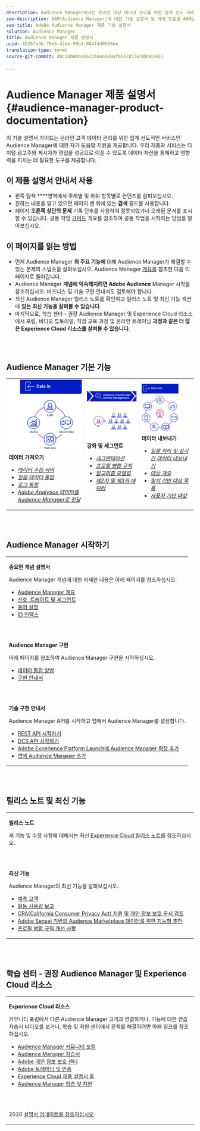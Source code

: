 ```yaml
---
description: Audience Manager에서는 온라인 대상 데이터 관리를 위한 업계 선도 서비스를 제공합니다. 우리 제품과 서비스는 디지털 광고주와 게시자가 영업을 성공으로 이끌 수 있도록 데이터 자산을 통제하고 영향력을 미치는 데 필요한 도구를 제공합니다.
seo-description: AAM(Audience Manager)에 대한 기술 설명서 및 자체 도움말 AAM은 온라인 고객 데이터 관리를 위한 업계 선도적인 서비스를 제공하고 디지털 광고주와 출판업체는 데이터 자산을 제어하고 활용하여 성공적인 세일즈 활동을 도모하는 데 필요한 툴을 제공합니다.
seo-title: Adobe Audience Manager 제품 기술 설명서
solution: Audience Manager
title: Audience Manager 제품 설명서
uuid: 48267e3b-70e6-42ae-99b1-884f4d0916be
translation-type: tm+mt
source-git-commit: d8c18b80aa2e22444a509af65bc81567d0902e51

---
```




# Audience Manager 제품 설명서 {#audience-manager-product-documentation}

이 기술 설명서 가이드는 온라인 고객 데이터 관리를 위한 업계 선도적인 서비스인 Audience Manager에 대한 자가 도움말 지원을 제공합니다. 우리 제품과 서비스는 디지털 광고주와 게시자가 영업을 성공으로 이끌 수 있도록 데이터 자산을 통제하고 영향력을 미치는 데 필요한 도구를 제공합니다.

## 이 제품 설명서 안내서 사용

* 왼쪽 탐색 ****&#x200B;영역에서 주제별 및 하위 항목별로 컨텐츠를 살펴보십시오.
* 원하는 내용을 알고 있으면 페이지 맨 위에 있는 **검색** 필드를 사용합니다.
* 페이지 **오른쪽 상단의 문제** 기록 단추를 사용하여 잘못되었거나 오래된 문서를 표시할 수 있습니다. 공동 작업 [가이드](https://docs.adobe.com/content/help/en/contributor/contributor-guide/introduction.html) 개요를 참조하여 공동 작업을 시작하는 방법을 알아보십시오.

## 이 페이지를 읽는 방법

* 먼저 Audience Manager **의 주요 기능에** 대해 Audience Manager가 해결할 수 있는 문제의 스냅숏을 살펴보십시오. Audience Manager [개요를](/help/using/overview/aam-overview.md) 참조한 다음 이 페이지로 돌아갑니다.
* Audience Manager **개념에 익숙해지려면 Adobe Audience** Manager 시작을 참조하십시오. 비즈니스 및 기술 구현 안내서도 검토해야 합니다.
* 최신 Audience Manager 릴리스 노트를 확인하고 릴리스 노트 및 최신 기능 섹션에 **있는 최신 기능을 살펴볼 수 있습니다**.
* 마지막으로, 학습 센터 - 권장 Audience Manager 및 Experience Cloud 리소스에서 포럼, 비디오 튜토리얼, 직접 교육 과정 및 온라인 트레이닝 **과정과 같은 더 많은 Experience Cloud 리소스를 살펴볼 수 있습니다**.

<br> 

## Audience Manager 기본 기능

<table>
   <td>
      <img alt="데이터 인" src="/help/using/overview/assets/data-in.png"/>
      <div>
         <b>데이터 가져오기</b>
      </div>
      <p>
         <em><ul><li><a href="/help/using/api/dcs-intro/dcs-api-reference/dcs-api-reference-overview.md">데이터 수집 서버</a></li><li><a href="/help/using/integration/sending-audience-data/batch-data-transfer-explained/batch-data-transfer-overview.md">일괄 데이터 통합</a></li><li><a href="/help/using/reporting/audience-optimization-reports/metadata-files-intro/metadata-files-intro.md">로그 통합</a></li><li><a href="/help/using/integration/integration-other-solutions/audience-management-module.md">Adobe Analytics 데이터를 Audience Manager로 전달</a></li></ul></em>
      <p>
   </td>
   <td>
      <img alt="강화 및 세그먼트" src="/help/using/overview/assets/enrich-segment.png"/>
      <div>
         <b>강화 및 세그먼트</b>
      </div>
      <p>
       <em><ul><li><a href="/help/using/features/segments/segments-purpose.md">세그멘테이션</a></li><li><a href="/help/using/features/profile-merge-rules/merge-rules-overview.md">프로필 병합 규칙</a></li><li><a href="/help/using/features/algorithmic-models/understanding-models.md">알고리즘 모델링</a></li><li><a href="/help/using/overview/data-types-collected.md">제2자 및 제3자 데이터</a></li></ul></em>
      <p>
   </td>
   <td>
      <img alt="데이터 출력" src="/help/using/overview/assets/data-out.png"/>
      </a>
      <div>
         <b>데이터 내보내기</b>
      </div>
      <p>
      <p>
         <em><ul><li><a href="/help/using/integration/receiving-audience-data/receiving-audience-data-overview.md">일괄 처리 및 실시간 데이터 내보내기</a></li><li><a href="/help/using/features/destinations/destinations.md">대상 개요</a></li><li><a href="/help/using/features/destinations/device-based-destinations-list.md">장치 기반 대상 목록</a></li><li><a href="/help/using/features/destinations/people-based-destinations-overview.md">사용자 기반 대상</a></li></ul></em> 
      <p>
      <p>
   </td>
</table>


<br> 

## Audience Manager 시작하기

<table> 
 <tbody> 
  <tr> 
   <td colname="col1"> <p><b>중요한 개념 설명서</b></p>
   <p>Audience Manager 개념에 대한 자세한 내용은 아래 페이지를 참조하십시오. 
   <ul><li><a href="/help/using/overview/aam-overview.md"> Audience Manager 개요</a></li><li><a href="/help/using/reference/signal-trait-segment.md">신호, 트레이트 및 세그먼트</a></li><li><a href="/help/using/reference/aam-glossary.md"> 용어 설명</a> </li><li><a href="/help/using/reference/ids-in-aam.md">ID 인덱스</a></li></ul></p>
   <br> 
   <p><b>Audience Manager 구현</b></p>
   <p> 아래 페이지를 참조하여 Audience Manager 구현을 시작하십시오.
     <ul>
     <li><a href="/help/using/integration/data-integration-methods.md">데이터 통합 방법</a></li>
     <li><a href="/help/using/integration/implement-audience-manager.md">구현 안내서</a></li>
     </ul> </p>
     <br> 
   <p> <b>기술 구현 안내서</b> </p> <p>Audience Manager API를 시작하고 앱에서 Audience Manager를 설정합니다.</p> <p> 
     <ul id="ul_47C012F6AB3E4B73BA357027F4D15369">
     <li><a href="/help/using/api/rest-api-main/aam-api-getting-started.md">REST API 시작하기</a></li>
     <li><a href="/help/using/api/dcs-intro/dcs-event-calls/dcs-event-calls.md">DCS API 시작하기</a></li>
     <li><a href="https://docs.adobe.com/content/help/en/launch/using/extensions-ref/adobe-extension/adobe-audience-manager-extension.html">Adobe Experience Platform Launch에 Audience Manager 확장 추가</a></li>
    <li><a href="https://aep-sdks.gitbook.io/docs/using-mobile-extensions/adobe-audience-manager">앱에 Audience Manager 추가</a></li>
     </ul> </p>
    </td>

</tr> 
 </tbody> 
</table>

<!--

<table> 
 <tbody> 
  <tr> 
   <td colname="col1"> <p><b>Important Conceptual Documentation</b></p>
   <p>Read the pages below for a deeper understanding of Audience Manager concepts: 
   <ul><li><a href="https://docs.adobe.com/content/help/en/audience-manager/user-guide/overview/aam-overview.html"> Audience Manager Overview</a></li><li><a href="https://docs.adobe.com/help/en/audience-manager/user-guide/reference/aam-glossary.html"> Glossary</a> </li><li><a href="https://docs.adobe.com/content/help/en/audience-manager/user-guide/reference/ids-in-aam.html">Index of IDs</a></li><li><a href="https://docs.adobe.com/help/en/audience-manager/user-guide/reference/signal-trait-segment.html">Signals, Traits, and Segments</a></li></ul></p>
   <br>&nbsp;
   <p><b>Implement Audience Manager</b></p>
   <p> Get started with implementing Audience Manager by reading the pages below:
     <ul>
     <li><a href="https://docs.adobe.com/content/help/en/audience-manager/user-guide/implementation-integration-guides/data-integration-methods.html">Data Integration Methods</a></li>
     <li><a href="https://docs.adobe.com/content/help/en/audience-manager/user-guide/implementation-integration-guides/implement-audience-manager.html">Implementation Guide</a></li>
     </ul> </p>
     <br>&nbsp;
   <p> <b>Technical Implementation Guides</b> </p> <p>Get started with Audience Manager APIs and set up Audience Manager in your app:</p> <p> 
     <ul id="ul_47C012F6AB3E4B73BA357027F4D15369">
     <li><a href="https://docs.adobe.com/content/help/en/audience-manager/user-guide/api-and-sdk-code/rest-apis/aam-api-getting-started.html">Getting Started with REST APIs</a></li>
     <li><a href="https://docs.adobe.com/content/help/en/audience-manager/user-guide/api-and-sdk-code/dcs/dcs-event-calls/dcs-event-calls.html">Get started with the DCS API</a></li>
     <li><a href="https://docs.adobe.com/content/help/en/launch/using/extensions-ref/adobe-extension/adobe-audience-manager-extension.html">Add the Audience Manager extension to Adobe Experience Platform Launch</a></li>
    <li><a href="https://aep-sdks.gitbook.io/docs/using-mobile-extensions/adobe-audience-manager">Add Audience Manager to your app</a></li>
     </ul> </p>
    </td>
   <td colname="col2">  <p> <b>Collaborative Documentation</b> </p>
     <p>We welcome contributions to our documentation from all our readers. See the <a href="https://docs.adobe.com/content/help/en/contributor/contributor-guide/introduction.html">Collaboration Guide Overview</a> to learn how to start contributing.</p>
   <br>&nbsp;
   <p> <b>Release Notes</b> </p> <p> 
     See the latest <a href="https://docs.adobe.com/content/help/en/release-notes/experience-cloud/current.html" format="https" scope="external"> Experience Cloud Release Notes</a> for new features and fixes.</p> <br>&nbsp;
     <p> <b>Experience Cloud Resources</b> </p> <p> 
     <ul id="ul_E30EC96BDC624B5591F0470D430B7F41"> 
      <li id="li_F3A5CCFAE0F247CEB41A03CA8E03106B"><a href="https://forums.adobe.com/community/experience-cloud/analytics-cloud/audience-manager" format="https" scope="external"> Audience Manager Community Forums</a> </li>
      <li><a href="https://docs.adobe.com/content/help/en/audience-manager-learn/tutorials/overview.html" format="http" scope="external"> Audience Manager Tutorials</a> </li> 
      <li id="li_1737D63307024F26B1F967621613A5AC"><a href="https://www.adobe.com/privacy.html" format="http" scope="external"> Adobe Privacy Center</a> </li>  
      <li id="li_1938F7044F544481A6CC0F45CC22B80A"> <a href="https://helpx.adobe.com/learning.html?promoid=KAUDK" scope="external" format="http"> Adobe Training and Certifications</a> </li> 
      <li id="li_C71459E0D1464C05B8B9387C43541F17"> <a href="https://helpx.adobe.com/support/experience-cloud.html" scope="external" format="https">Experience Cloud Product Documentation Home</a> </li> 
      <li id="li_0DB1997FEB87484EBC07E03FD40AA39F"><a href="https://helpx.adobe.com/support/audience-manager.html" format="https" scope="external"> Audience Manager Learn &amp; Support</a> </li> 
     </ul> </p> 
     <br>&nbsp;
     <p>See also, <a href="https://docs.adobe.com/content/help/en/audience-manager/user-guide/documentation-updates/docs-2020.html"> 2020 Documentation Updates</a>. </p> </td>
  </tr> 
 </tbody> 
</table>

-->

<br> 

## 릴리스 노트 및 최신 기능

<table> 
 <tbody> 
  <tr> 
   <td> <p> <b>릴리스 노트</b> </p> <p> 
     새 기능 및 수정 사항에 대해서는 최신 <a href="https://docs.adobe.com/content/help/en/release-notes/experience-cloud/current.html" format="https" scope="external">Experience Cloud 릴리스 노트</a>를 참조하십시오.</p> 
     <br> 
     <p> <b>최신 기능</b> </p> <p> 
     Audience Manager의 최신 기능을 살펴보십시오.</p>
     <p><ul><li><a href="/help/using/features/algorithmic-models/predictive-audiences.md">예측 고객</a></li><li><a href="/help/using/features/administration/activity-usage-reporting.md">활동 사용량 보고</a></li>
     <li><a href="/help/using/overview/data-security-and-privacy/data-privacy.md">CPA(California Consumer Privacy Act) 지원 및 개인 정보 보호 문서 검토</a></li>
     <li><a href="/help/using/features/segments/trait-recommendations.md">Adobe Sensei 기반의 Audience Marketplace 데이터를 위한 지능형 추천</a></li>
     <li><a href="/help/using/features/profile-merge-rules/merge-rules-overview.md">프로필 병합 규칙 개선 사항</a></li></ul><p>
    </td>
  </tr> 
 </tbody> 
</table>

<!--

**Release Notes**

See the latest [Experience Cloud Release Notes](https://docs.adobe.com/content/help/en/release-notes/experience-cloud/current.html) for new features and fixes.

<br>&nbsp;

**Latest features**

Read about the latest Audience Manager features:
* [Activity Usage Reporting](https://docs.adobe.com/content/help/en/audience-manager/user-guide/features/administration/activity-usage-reporting.html)
* [California Consumer Privacy Act (CCPA) Support and Privacy Documentation Overhaul](https://docs.adobe.com/content/help/en/audience-manager/user-guide/overview/data-privacy/data-privacy.html)
* [Intelligent Recommendations for Audience Marketplace Data, powered by Adobe Sensei](https://docs.adobe.com/content/help/en/audience-manager/user-guide/features/segments/trait-recommendations.html)
* [Profile Merge Rules Enhancements](https://docs.adobe.com/content/help/en/audience-manager/user-guide/features/profile-merge-rules/merge-rules-overview.html)
* [Bulk Management Tools Update](https://docs.adobe.com/content/help/en/audience-manager/user-guide/reference/bulk-management-tools/bulk-management-intro.html)

-->

<br> 

## 학습 센터 - 권장 Audience Manager 및 Experience Cloud 리소스


<table> 
 <tbody> 
  <tr> 
   <td colname="col2"> 
     <p> <b>Experience Cloud 리소스</b> </p>
     <p>커뮤니티 포럼에서 다른 Audience Manager 고객과 연결하거나, 기능에 대한 연습 자습서 비디오를 보거나, 학습 및 지원 센터에서 문제를 해결하려면 아래 링크를 참조하십시오.</p>
     <p> 
     <ul id="ul_E30EC96BDC624B5591F0470D430B7F41"> 
      <li id="li_F3A5CCFAE0F247CEB41A03CA8E03106B"><a href="https://forums.adobe.com/community/experience-cloud/analytics-cloud/audience-manager" format="https" scope="external"> Audience Manager 커뮤니티 포럼</a> </li>
      <li><a href="https://docs.adobe.com/content/help/en/audience-manager-learn/tutorials/overview.html" format="http" scope="external"> Audience Manager 자습서</a> </li> 
      <li id="li_1737D63307024F26B1F967621613A5AC"><a href="https://www.adobe.com/privacy.html" format="http" scope="external"> Adobe 개인 정보 보호 센터</a> </li>  
      <li id="li_1938F7044F544481A6CC0F45CC22B80A"> <a href="https://helpx.adobe.com/learning.html?promoid=KAUDK" scope="external" format="http"> Adobe 트레이닝 및 인증</a> </li> 
      <li id="li_C71459E0D1464C05B8B9387C43541F17"> <a href="https://helpx.adobe.com/support/experience-cloud.html" scope="external" format="https">Experience Cloud 제품 설명서 홈</a> </li> 
      <li id="li_0DB1997FEB87484EBC07E03FD40AA39F"><a href="https://helpx.adobe.com/support/audience-manager.html" format="https" scope="external"> Audience Manager 학습 및 지원</a> </li> 
     </ul> </p> 
     <br> 
     <p>2020 <a href="https://docs.adobe.com/content/help/en/audience-manager/user-guide/documentation-updates/docs-2020.html"> 설명서 업데이트를 참조하십시오</a>. </p> </td>
  </tr> 
 </tbody> 
</table>